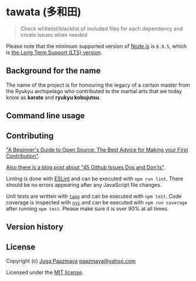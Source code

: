 # tawata (多和田)

> Check whitelist/blacklist of included files for each dependency
> and create issues when needed

Please note that the minimum supported version of [Node.js](https://nodejs.org/en/) is `6.9.5`, which is [the Long Term Support (LTS) version](https://github.com/nodejs/LTS#lts-schedule1).

## Background for the name

The name of the project is for honouring the legacy of a certain master from the Ryukyu archipelago who contributed to the martial arts that we today know as **karate** and **ryukyu kobujutsu**.

## Command line usage

## Contributing

["A Beginner's Guide to Open Source: The Best Advice for Making your First Contribution"](http://www.erikaheidi.com/blog/a-beginners-guide-to-open-source-the-best-advice-for-making-your-first-contribution/).

[Also there is a blog post about "45 Github Issues Dos and Don’ts"](https://davidwalsh.name/45-github-issues-dos-donts).

Linting is done with [ESLint](http://eslint.org) and can be executed with `npm run lint`.
There should be no errors appearing after any JavaScript file changes.

Unit tests are written with [`tape`](https://github.com/substack/tape) and can be executed with `npm test`.
Code coverage is inspected with [`nyc`](https://github.com/istanbuljs/nyc) and
can be executed with `npm run coverage` after running `npm test`.
Please make sure it is over 90% at all times.

## Version history

## License

Copyright (c) [Juga Paazmaya](https://paazmaya.fi) <paazmaya@yahoo.com>

Licensed under the [MIT license](LICENSE).
